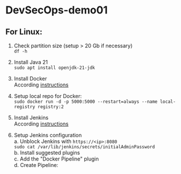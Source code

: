 # DevSecOps-demo01

## For Linux:

1. Check partition size (setup > 20 Gb if necessary)  
`df -h`

2. Install Java 21  
`sudo apt install openjdk-21-jdk`

3. Install Docker  
According [instructions](https://docs.docker.com/engine/install/)

4. Setup local repo for Docker:  
`sudo docker run -d -p 5000:5000 --restart=always --name local-registry registry:2`

5. Install Jenkins  
According [instructions](https://www.jenkins.io/doc/book/installing/)

6. Setup Jenkins configuration  
a. Unblock Jenkins with `https://<ip>:8080`  
`sudo cat /var/lib/jenkins/secrets/initialAdminPassword`  
b. Install suggested plugins  
c. Add the "Docker Pipeline" plugin  
d. Create Pipeline: